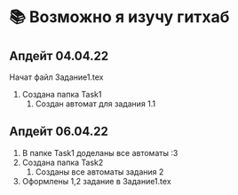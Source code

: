 # 📚  Возможно я изучу гитхаб

## Апдейт 04.04.22
Начат файл Задание1.tex
1. Создана папка Task1
    1. Создан автомат для задания 1.1

## Апдейт 06.04.22
1. В папке Task1 доделаны все автоматы :3
2. Создана папка Task2
    1. Созданы все автоматы задания 2
3. Оформлены 1,2 задание в Задание1.tex
